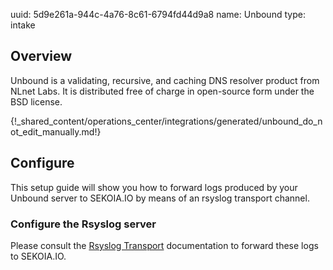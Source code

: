 uuid: 5d9e261a-944c-4a76-8c61-6794fd44d9a8
name: Unbound
type: intake

## Overview
Unbound is a validating, recursive, and caching DNS resolver product from NLnet Labs. It is distributed free of charge in open-source form under the BSD license.

{!_shared_content/operations_center/integrations/generated/unbound_do_not_edit_manually.md!}

## Configure
This setup guide will show you how to forward logs produced by your Unbound server to SEKOIA.IO by means of an rsyslog transport channel.

### Configure the Rsyslog server
Please consult the [Rsyslog Transport](../../../ingestion_methods/rsyslog/) documentation to forward these logs to SEKOIA.IO.
